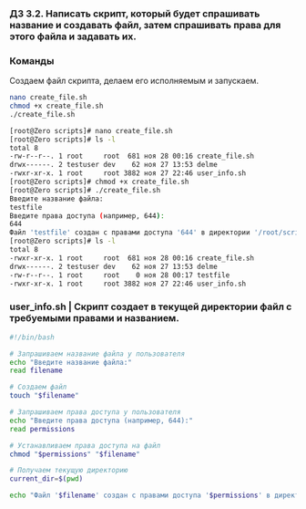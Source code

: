 ### Д3 3.2. Написать скрипт, который будет спрашивать название и создавать файл, затем спрашивать права для этого файла и задавать их.

### Команды 

Создаем файл скрипта, делаем его исполняемым и запускаем. 
```bash 
nano create_file.sh
chmod +x create_file.sh
./create_file.sh
```
```bash
[root@Zero scripts]# nano create_file.sh
[root@Zero scripts]# ls -l
total 8
-rw-r--r--. 1 root     root  681 ноя 28 00:16 create_file.sh
drwx------. 2 testuser dev    62 ноя 27 13:53 delme
-rwxr-xr-x. 1 root     root 3882 ноя 27 22:46 user_info.sh
[root@Zero scripts]# chmod +x create_file.sh
[root@Zero scripts]# ./create_file.sh
Введите название файла:
testfile
Введите права доступа (например, 644):
644
Файл 'testfile' создан с правами доступа '644' в директории '/root/scripts'
[root@Zero scripts]# ls -l
total 8
-rwxr-xr-x. 1 root     root  681 ноя 28 00:16 create_file.sh
drwx------. 2 testuser dev    62 ноя 27 13:53 delme
-rw-r--r--. 1 root     root    0 ноя 28 00:17 testfile
-rwxr-xr-x. 1 root     root 3882 ноя 27 22:46 user_info.sh
```

### user_info.sh | Скрипт создает в текущей директории файл с требуемыми правами и названием. 

```bash
#!/bin/bash

# Запрашиваем название файла у пользователя
echo "Введите название файла:"
read filename

# Создаем файл
touch "$filename"

# Запрашиваем права доступа у пользователя
echo "Введите права доступа (например, 644):"
read permissions

# Устанавливаем права доступа на файл
chmod "$permissions" "$filename"

# Получаем текущую директорию
current_dir=$(pwd)

echo "Файл '$filename' создан с правами доступа '$permissions' в директории '$current_dir'"
```